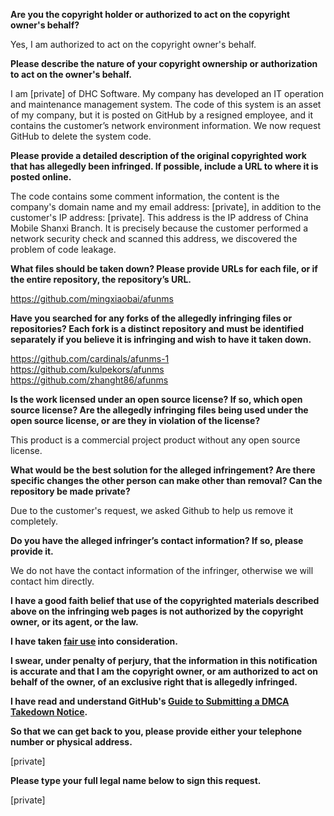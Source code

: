 **Are you the copyright holder or authorized to act on the copyright owner's behalf?**

Yes, I am authorized to act on the copyright owner's behalf.

**Please describe the nature of your copyright ownership or authorization to act on the owner's behalf.**

I am [private] of DHC Software. My company has developed an IT operation and maintenance management system. The code of this system is an asset of my company, but it is posted on GitHub by a resigned employee, and it contains the customer’s network environment information. We now request GitHub to delete the system code.

**Please provide a detailed description of the original copyrighted work that has allegedly been infringed. If possible, include a URL to where it is posted online.**

The code contains some comment information, the content is the company's domain name and my email address: [private], in addition to the customer's IP address: [private]. This address is the IP address of China Mobile Shanxi Branch. It is precisely because the customer performed a network security check and scanned this address, we discovered the problem of code leakage.

**What files should be taken down? Please provide URLs for each file, or if the entire repository, the repository’s URL.**

https://github.com/mingxiaobai/afunms

**Have you searched for any forks of the allegedly infringing files or repositories? Each fork is a distinct repository and must be identified separately if you believe it is infringing and wish to have it taken down.**

https://github.com/cardinals/afunms-1  
https://github.com/kulpekors/afunms  
https://github.com/zhanght86/afunms  

**Is the work licensed under an open source license? If so, which open source license? Are the allegedly infringing files being used under the open source license, or are they in violation of the license?**

This product is a commercial project product without any open source license.

**What would be the best solution for the alleged infringement? Are there specific changes the other person can make other than removal? Can the repository be made private?**

Due to the customer's request, we asked Github to help us remove it completely.

**Do you have the alleged infringer’s contact information? If so, please provide it.**

We do not have the contact information of the infringer, otherwise we will contact him directly.

**I have a good faith belief that use of the copyrighted materials described above on the infringing web pages is not authorized by the copyright owner, or its agent, or the law.**

**I have taken <a href="https://www.lumendatabase.org/topics/22">fair use</a> into consideration.**

**I swear, under penalty of perjury, that the information in this notification is accurate and that I am the copyright owner, or am authorized to act on behalf of the owner, of an exclusive right that is allegedly infringed.**

**I have read and understand GitHub's <a href="https://docs.github.com/articles/guide-to-submitting-a-dmca-takedown-notice/">Guide to Submitting a DMCA Takedown Notice</a>.**

**So that we can get back to you, please provide either your telephone number or physical address.**

[private]

**Please type your full legal name below to sign this request.**

[private]
